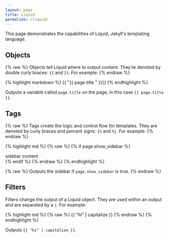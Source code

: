 ```yaml
---
layout: page
title: Liquid
permalink: /liquid/
---
```


This page demonstrates the capabilities of Liquid, Jekyll's templating language.

## Objects
{% raw  %}
Objects tell Liquid where to output content. They’re denoted by double curly braces: `{{` and `}}`. For example:
{% endraw %}

{% highlight markdown %}
{{ "{{ page.title " }}}}
{% endhighlight %}

Outputs a variable called `page.title` on the page, in this case `{{ page.title }}`.

## Tags
{% raw  %}
Tags create the logic and control flow for templates. They are denoted by curly braces and percent signs: `{%` and `%}`. For example:
{% endraw %}

{% highlight md %}
{% raw  %}
{% if page.show_sidebar %}
  <div class="sidebar">
    sidebar content
  </div>
{% endif %}
{% endraw %}
{% endhighlight %}

{% raw  %}
Outputs the sidebar if `page.show_sidebar` is true.
{% endraw %}

## Filters
Filters change the output of a Liquid object. They are used within an output and are separated by a `|`. For example:

{% highlight md %}
{% raw  %}
{{ "hi" | capitalize }}
{% endraw %}
{% endhighlight %}

Outputs `{{ "hi" | capitalize }}`.
